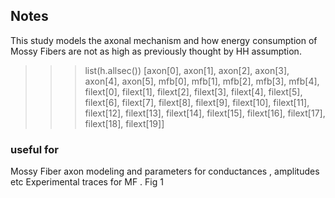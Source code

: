 ## Notes

This study models the axonal mechanism and how energy consumption of Mossy Fibers are not as high as previously thought by HH assumption.


>>> list(h.allsec())
[axon[0], axon[1], axon[2], axon[3], axon[4], axon[5], mfb[0], mfb[1], mfb[2], mfb[3], mfb[4], filext[0], filext[1], filext[2], filext[3], filext[4], filext[5], filext[6], filext[7], filext[8], filext[9], filext[10], filext[11], filext[12], filext[13], filext[14], filext[15], filext[16], filext[17], filext[18], filext[19]]

### useful for

Mossy Fiber axon modeling and parameters for conductances , amplitudes etc
Experimental traces for MF . Fig 1